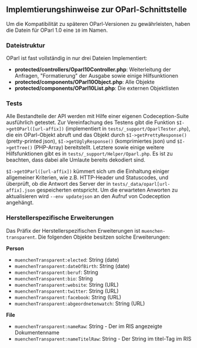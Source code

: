 ## Implemtierungshinweise zur OParl-Schnittstelle

Um die Kompatibilität zu späteren OParl-Versionen zu gewährleisten, haben die Datein für OParl 1.0 eine `10` im Namen.

### Dateistruktur

OParl ist fast vollständig in nur drei Dateien Implementiert:
 * __protected/controllers/Oparl10Controller.php__: Weiterleitung der Anfragen, "Formatierung" der Ausgabe sowie einige
 Hilfsunktionen
 * __protected/components/OParl10Object.php__: Alle Objekte
 * __protected/components/OParl10List.php__: Die externen Objektlisten

### Tests

Alle Bestandteile der API werden mit Hilfe einer eigenen Codeception-Suite ausführlich getestet. Zur Vereinfachung des
Testens gibt die Funktion `$I->getOParl([url-affix])` (implementiert in `tests/_support/OparlTester.php`), die ein
OParl-Objekt abruft und das Objekt durch `$I->getPrettyResponse()` (pretty-printed json),
`$I->getUglyResponse()` (komprimiertes json) und `$I->getTree()` (PHP-Array) bereitstellt. Letztere sowie einige weitere Hilfsfunktionen
gibt es in `tests/_support/Helper/Oparl.php`. Es ist zu beachten, dass dabei alle Umlaute bereits dekodiert sind.

`$I->getOParl([url-affix])` kümmert sich um die Einhaltung einiger allgemeiner Kriterien, wie z.B. HTTP-Header und
Statuscodes, und überprüft, ob die Antwort des Server der in `tests/_data/oparl[url-affix].json` gespeicherten
entspricht. Um die erwarteten Anworten zu aktualisieren wird `--env updatejson` an den Aufruf von Codeception angehängt.

### Herstellerspezifische Erweiterungen

Das Präfix der Herstellerspezifischen Erweiterungen ist `muenchen-transparent`. Die folgenden Objekte besitzen solche
Erweiterungen:

**Person**
 * `muenchenTransparent:elected`: String (date)
 * `muenchenTransparent:dateOfBirth`: String (date)
 * `muenchenTransparent:beruf`: String
 * `muenchenTransparent:bio`: String
 * `muenchenTransparent:website`: String (URL)
 * `muenchenTransparent:twitter`: String (URL)
 * `muenchenTransparent:facebook`: String (URL)
 * `muenchenTransparent:abgeordnetenwatch`: String (URL)

**File**
 * `muenchenTransparent:nameRaw`: String - Der im RIS angezeigte Dokumentenname
 * `muenchenTransparent:nameTitelRaw`: String - Der String im titel-Tag im RIS
